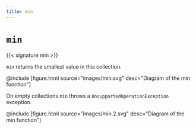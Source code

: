 ```yaml
---
title: min
---
```


# `min`

{{< signature min >}}

`min` returns the smallest value in this collection.

@include [figure.html source="images/min.svg" desc="Diagram of the min function"]

On empty collections `min` throws a `UnsupportedOperationException` exception.

@include [figure.html source="images/min.2.svg" desc="Diagram of the min function"]
